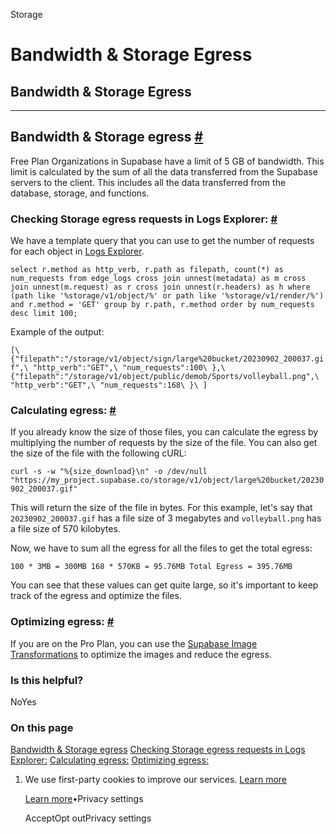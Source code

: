 Storage

# Bandwidth & Storage Egress

## Bandwidth & Storage Egress

* * *

## Bandwidth & Storage egress [\#](https://supabase.com/docs/guides/storage/serving/bandwidth\#bandwidth--storage-egress)

Free Plan Organizations in Supabase have a limit of 5 GB of bandwidth. This limit is calculated by the sum of all the data transferred from the Supabase servers to the client. This includes all the data transferred from the database, storage, and functions.

### Checking Storage egress requests in Logs Explorer: [\#](https://supabase.com/docs/guides/storage/serving/bandwidth\#checking-storage-egress-requests-in-logs-explorer)

We have a template query that you can use to get the number of requests for each object in [Logs Explorer](https://supabase.com/dashboard/project/_/logs/explorer/templates).

`
select
r.method as http_verb,
r.path as filepath,
count(*) as num_requests
from
edge_logs
cross join unnest(metadata) as m
cross join unnest(m.request) as r
cross join unnest(r.headers) as h
where (path like '%storage/v1/object/%' or path like '%storage/v1/render/%') and r.method = 'GET'
group by r.path, r.method
order by num_requests desc
limit 100;
`

Example of the output:

`
[\
    {"filepath":"/storage/v1/object/sign/large%20bucket/20230902_200037.gif",\
    "http_verb":"GET",\
    "num_requests":100\
    },\
    {"filepath":"/storage/v1/object/public/demob/Sports/volleyball.png",\
    "http_verb":"GET",\
    "num_requests":168\
    }\
]
`

### Calculating egress: [\#](https://supabase.com/docs/guides/storage/serving/bandwidth\#calculating-egress)

If you already know the size of those files, you can calculate the egress by multiplying the number of requests by the size of the file.
You can also get the size of the file with the following cURL:

`
curl -s -w "%{size_download}\n" -o /dev/null "https://my_project.supabase.co/storage/v1/object/large%20bucket/20230902_200037.gif"
`

This will return the size of the file in bytes.
For this example, let's say that `20230902_200037.gif` has a file size of 3 megabytes and `volleyball.png` has a file size of 570 kilobytes.

Now, we have to sum all the egress for all the files to get the total egress:

`
100 * 3MB = 300MB
168 * 570KB = 95.76MB
Total Egress = 395.76MB
`

You can see that these values can get quite large, so it's important to keep track of the egress and optimize the files.

### Optimizing egress: [\#](https://supabase.com/docs/guides/storage/serving/bandwidth\#optimizing-egress)

If you are on the Pro Plan, you can use the [Supabase Image Transformations](https://supabase.com/docs/guides/storage/image-transformations) to optimize the images and reduce the egress.

### Is this helpful?

NoYes

### On this page

[Bandwidth & Storage egress](https://supabase.com/docs/guides/storage/serving/bandwidth#bandwidth--storage-egress) [Checking Storage egress requests in Logs Explorer:](https://supabase.com/docs/guides/storage/serving/bandwidth#checking-storage-egress-requests-in-logs-explorer) [Calculating egress:](https://supabase.com/docs/guides/storage/serving/bandwidth#calculating-egress) [Optimizing egress:](https://supabase.com/docs/guides/storage/serving/bandwidth#optimizing-egress)

1. We use first-party cookies to improve our services. [Learn more](https://supabase.com/privacy#8-cookies-and-similar-technologies-used-on-our-european-services)



   [Learn more](https://supabase.com/privacy#8-cookies-and-similar-technologies-used-on-our-european-services)•Privacy settings





   AcceptOpt outPrivacy settings